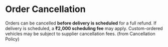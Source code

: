 # Order Cancellation
Orders can be cancelled **before delivery is scheduled** for a full refund.
If delivery is scheduled, a **₹2,000 scheduling fee** may apply.
Custom-ordered vehicles may be subject to supplier cancellation fees. (from Cancellation Policy)
